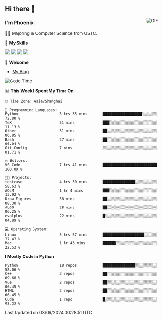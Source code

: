 ## Hi there 👋
<img align="right" alt="GIF" src="https://raw.githubusercontent.com/JoeyBling/JoeyBling/master/pic/pusheencode.gif" />

### I'm Phoenix.

👨‍🎓 Majoring in Computer Science from USTC.

🌟 **My Skills**

![](https://img.shields.io/badge/-Python-3e74a2?style=flat-square&logo=Python&logoColor=fff)
![](https://img.shields.io/badge/-C++-9f62a5?style=flat&logo=cplusplus&logoColor=white)
![](https://img.shields.io/badge/-Linux-185886?style=flat-square&logo=Linux&logoColor=fff)
![](https://img.shields.io/badge/-Rust-ff4136?style=flat-square&logo=Rust&logoColor=fff)

💬 **Welcome**

- [My Blog](https://ysy-phoenix.github.io/)

<!--START_SECTION:waka-->
![Code Time](http://img.shields.io/badge/Code%20Time-767%20hrs%205%20mins-blue)

📊 **This Week I Spent My Time On** 

```text
🕑︎ Time Zone: Asia/Shanghai

💬 Programming Languages: 
Python                   5 hrs 35 mins       ██████████████████░░░░░░░   72.80 % 
TeX                      51 mins             ███░░░░░░░░░░░░░░░░░░░░░░   11.13 % 
Other                    31 mins             ██░░░░░░░░░░░░░░░░░░░░░░░   06.85 % 
Bash                     27 mins             ██░░░░░░░░░░░░░░░░░░░░░░░   06.04 % 
Git Config               7 mins              ░░░░░░░░░░░░░░░░░░░░░░░░░   01.71 % 

🔥 Editors: 
VS Code                  7 hrs 41 mins       █████████████████████████   100.00 % 

🐱‍💻 Projects: 
testcase                 4 hrs 30 mins       ███████████████░░░░░░░░░░   58.63 % 
AQLM                     1 hr 4 mins         ███░░░░░░░░░░░░░░░░░░░░░░   13.92 % 
Draw_Figures             38 mins             ██░░░░░░░░░░░░░░░░░░░░░░░   08.30 % 
ALGO                     28 mins             ██░░░░░░░░░░░░░░░░░░░░░░░   06.25 % 
evalplus                 22 mins             █░░░░░░░░░░░░░░░░░░░░░░░░   04.89 % 

💻 Operating System: 
Linux                    5 hrs 57 mins       ███████████████████░░░░░░   77.47 % 
Mac                      1 hr 43 mins        ██████░░░░░░░░░░░░░░░░░░░   22.53 % 
```

**I Mostly Code in Python** 

```text
Python                   18 repos            ███████████████░░░░░░░░░░   58.06 % 
C++                      3 repos             ██░░░░░░░░░░░░░░░░░░░░░░░   09.68 % 
Vue                      2 repos             ██░░░░░░░░░░░░░░░░░░░░░░░   06.45 % 
HTML                     2 repos             ██░░░░░░░░░░░░░░░░░░░░░░░   06.45 % 
Cuda                     1 repo              █░░░░░░░░░░░░░░░░░░░░░░░░   03.23 % 
```




 Last Updated on 03/06/2024 00:28:51 UTC
<!--END_SECTION:waka-->

<!--
**ysy-phoenix/ysy-phoenix** is a ✨ _special_ ✨ repository because its `README.md` (this file) appears on your GitHub profile.

Here are some ideas to get you started:

- 🔭 I’m currently working on ...
- 🌱 I’m currently learning ...
- 👯 I’m looking to collaborate on ...
- 🤔 I’m looking for help with ...
- 💬 Ask me about ...
- 📫 How to reach me: ...
- 😄 Pronouns: ...
- ⚡ Fun fact: ...
-->
